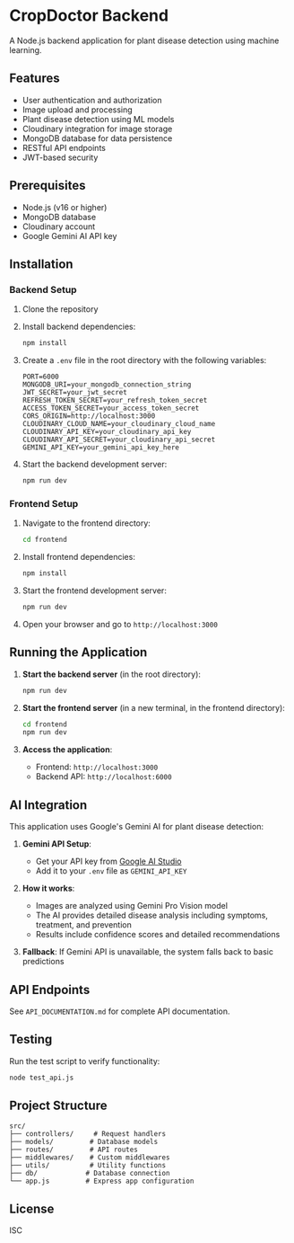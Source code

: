 # CropDoctor Backend

A Node.js backend application for plant disease detection using machine learning.

## Features

- User authentication and authorization
- Image upload and processing
- Plant disease detection using ML models
- Cloudinary integration for image storage
- MongoDB database for data persistence
- RESTful API endpoints
- JWT-based security

## Prerequisites

- Node.js (v16 or higher)
- MongoDB database
- Cloudinary account
- Google Gemini AI API key

## Installation

### Backend Setup

1. Clone the repository
2. Install backend dependencies:
   ```bash
   npm install
   ```

3. Create a `.env` file in the root directory with the following variables:
   ```env
   PORT=6000
   MONGODB_URI=your_mongodb_connection_string
   JWT_SECRET=your_jwt_secret
   REFRESH_TOKEN_SECRET=your_refresh_token_secret
   ACCESS_TOKEN_SECRET=your_access_token_secret
   CORS_ORIGIN=http://localhost:3000
   CLOUDINARY_CLOUD_NAME=your_cloudinary_cloud_name
   CLOUDINARY_API_KEY=your_cloudinary_api_key
   CLOUDINARY_API_SECRET=your_cloudinary_api_secret
   GEMINI_API_KEY=your_gemini_api_key_here
   ```

4. Start the backend development server:
   ```bash
   npm run dev
   ```

### Frontend Setup

1. Navigate to the frontend directory:
   ```bash
   cd frontend
   ```

2. Install frontend dependencies:
   ```bash
   npm install
   ```

3. Start the frontend development server:
   ```bash
   npm run dev
   ```

4. Open your browser and go to `http://localhost:3000`

## Running the Application

1. **Start the backend server** (in the root directory):
   ```bash
   npm run dev
   ```

2. **Start the frontend server** (in a new terminal, in the frontend directory):
   ```bash
   cd frontend
   npm run dev
   ```

3. **Access the application**:
   - Frontend: `http://localhost:3000`
   - Backend API: `http://localhost:6000`

## AI Integration

This application uses Google's Gemini AI for plant disease detection:

1. **Gemini API Setup**: 
   - Get your API key from [Google AI Studio](https://makersuite.google.com/app/apikey)
   - Add it to your `.env` file as `GEMINI_API_KEY`

2. **How it works**:
   - Images are analyzed using Gemini Pro Vision model
   - The AI provides detailed disease analysis including symptoms, treatment, and prevention
   - Results include confidence scores and detailed recommendations

3. **Fallback**: If Gemini API is unavailable, the system falls back to basic predictions

## API Endpoints

See `API_DOCUMENTATION.md` for complete API documentation.

## Testing

Run the test script to verify functionality:
```bash
node test_api.js
```

## Project Structure

```
src/
├── controllers/     # Request handlers
├── models/         # Database models
├── routes/         # API routes
├── middlewares/    # Custom middlewares
├── utils/          # Utility functions
├── db/            # Database connection
└── app.js         # Express app configuration
```

## License

ISC